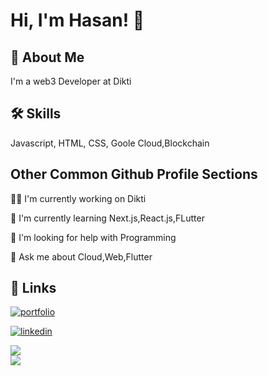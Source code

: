 
# Hi, I'm Hasan! 👋


## 🚀 About Me
I'm a web3 Developer at Dikti


## 🛠 Skills
Javascript, HTML, CSS, Goole Cloud,Blockchain


## Other Common Github Profile Sections
👩‍💻 I'm currently working on Dikti

🧠 I'm currently learning Next.js,React.js,FLutter

🤔 I'm looking for help with Programming

💬 Ask me about Cloud,Web,Flutter



## 🔗 Links
[![portfolio](https://img.shields.io/badge/my_portfolio-000?style=for-the-badge&logo=ko-fi&logoColor=white)](https://hsanbsri.github.io/)

[![linkedin](https://img.shields.io/badge/linkedin-0A66C2?style=for-the-badge&logo=linkedin&logoColor=white)](https://www.linkedin.com/in/muhammad-hasan-basri-8b120b180/)


![](https://github-readme-streak-stats.herokuapp.com/?user=hsanbsri&theme=nord&hide_border=true)<br/>
![](https://github-readme-stats.vercel.app/api/top-langs/?username=hsanbsri&theme=nord&hide_border=true&include_all_commits=false&count_private=true&layout=compact)
